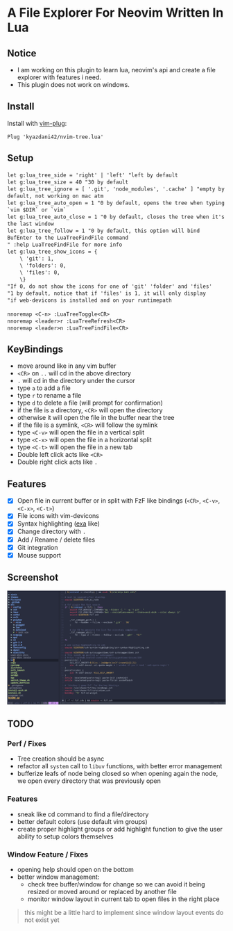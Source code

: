 # A File Explorer For Neovim Written In Lua

## Notice

- I am working on this plugin to learn lua, neovim's api and create a file explorer with features i need.
- This plugin does not work on windows.

## Install

Install with [vim-plug](https://github.com/junegunn/vim-plug):
```vim
Plug 'kyazdani42/nvim-tree.lua'
```

## Setup

```vim
let g:lua_tree_side = 'right' | 'left' "left by default
let g:lua_tree_size = 40 "30 by default
let g:lua_tree_ignore = [ '.git', 'node_modules', '.cache' ] "empty by default, not working on mac atm
let g:lua_tree_auto_open = 1 "0 by default, opens the tree when typing `vim $DIR` or `vim`
let g:lua_tree_auto_close = 1 "0 by default, closes the tree when it's the last window
let g:lua_tree_follow = 1 "0 by default, this option will bind BufEnter to the LuaTreeFindFile command
" :help LuaTreeFindFile for more info
let g:lua_tree_show_icons = {
    \ 'git': 1,
    \ 'folders': 0,
    \ 'files': 0,
    \}
"If 0, do not show the icons for one of 'git' 'folder' and 'files'
"1 by default, notice that if 'files' is 1, it will only display
"if web-devicons is installed and on your runtimepath

nnoremap <C-n> :LuaTreeToggle<CR>
nnoremap <leader>r :LuaTreeRefresh<CR>
nnoremap <leader>n :LuaTreeFindFile<CR>
```

## KeyBindings

- move around like in any vim buffer
- `<CR>` on `..` will cd in the above directory
- `.` will cd in the directory under the cursor
- type `a` to add a file
- type `r` to rename a file
- type `d` to delete a file (will prompt for confirmation)
- if the file is a directory, `<CR>` will open the directory
- otherwise it will open the file in the buffer near the tree
- if the file is a symlink, `<CR>` will follow the symlink
- type `<C-v>` will open the file in a vertical split
- type `<C-x>` will open the file in a horizontal split
- type `<C-t>` will open the file in a new tab
- Double left click acts like `<CR>`
- Double right click acts like `.`

## Features
- [x] Open file in current buffer or in split with FzF like bindings (`<CR>`, `<C-v>`, `<C-x>`, `<C-t>`)
- [x] File icons with vim-devicons
- [x] Syntax highlighting ([exa](https://github.com/ogham/exa) like)
- [x] Change directory with `.`
- [x] Add / Rename / delete files
- [x] Git integration
- [x] Mouse support

## Screenshot

![alt text](.github/screenshot.png?raw=true "file explorer")

## TODO

### Perf / Fixes
- Tree creation should be async
- refactor all `system` call to `libuv` functions, with better error management
- bufferize leafs of node being closed so when opening again the node, we open every directory that was previously open

### Features
- sneak like cd command to find a file/directory
- better default colors (use default vim groups)
- create proper highlight groups or add highlight function to give the user ability to setup colors themselves

### Window Feature / Fixes
- opening help should open on the bottom
- better window management: 
  - check tree buffer/window for change so we can avoid it being resized or moved around or replaced by another file
  - monitor window layout in current tab to open files in the right place
> this might be a little hard to implement since window layout events do not exist yet

